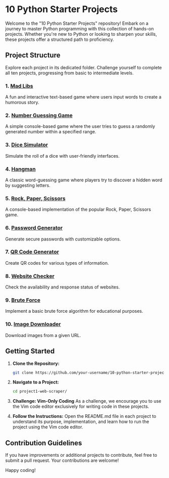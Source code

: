 # 10 Python Starter Projects

Welcome to the "10 Python Starter Projects" repository! Embark on a journey to master Python programming with this collection of hands-on projects. Whether you're new to Python or looking to sharpen your skills, these projects offer a structured path to proficiency.

## Project Structure

Explore each project in its dedicated folder. Challenge yourself to complete all ten projects, progressing from basic to intermediate levels.

### 1. [Mad Libs](MadLibs/)
A fun and interactive text-based game where users input words to create a humorous story.

### 2. [Number Guessing Game](NumberGuessingGame/)
A simple console-based game where the user tries to guess a randomly generated number within a specified range.

### 3. [Dice Simulator](DiceSimulator/)
Simulate the roll of a dice with user-friendly interfaces.

### 4. [Hangman](Hangman/)
A classic word-guessing game where players try to discover a hidden word by suggesting letters.

### 5. [Rock, Paper, Scissors](RockPaperScissors/)
A console-based implementation of the popular Rock, Paper, Scissors game.

### 6. [Password Generator](PasswordGenerator/)
Generate secure passwords with customizable options.

### 7. [QR Code Generator](QRCodeGenerator/)
Create QR codes for various types of information.

### 8. [Website Checker](WebsiteChecker/)
Check the availability and response status of websites.

### 9. [Brute Force](BruteForce/)
Implement a basic brute force algorithm for educational purposes.

### 10. [Image Downloader](ImageDownloader/)
Download images from a given URL.

## Getting Started

1. **Clone the Repository:**
   ```bash
   git clone https://github.com/your-username/10-python-starter-projects.git
   ```

2. **Navigate to a Project:**
   ```bash
   cd project1-web-scraper/
   ```

3. **Challenge: Vim-Only Coding**
   As a challenge, we encourage you to use the Vim code editor exclusively for writing code in these projects. 

4. **Follow the Instructions:**
   Open the README.md file in each project to understand its purpose, implementation, and learn how to run the project using the Vim code editor.

## Contribution Guidelines

If you have improvements or additional projects to contribute, feel free to submit a pull request. Your contributions are welcome!

Happy coding!
